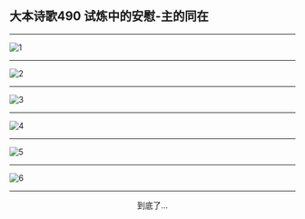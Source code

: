 
## 大本诗歌490 试炼中的安慰-主的同在
        
<div id="aplayer0"></div>

---

<img alt="1" data-original="/data/d0489/1.png">

---

<img alt="2" data-original="/data/d0489/2.png">

---

<img alt="3" data-original="/data/d0489/3.png">

---

<img alt="4" data-original="/data/d0489/4.png">

---

<img alt="5" data-original="/data/d0489/5.png">

---

<img alt="6" data-original="/data/d0489/6.png">

---

<p style="text-align: center">到底了...</p>

<script src="/js/dist-view.js"></script>

<script>
MAIN.id = 'd0489';
        
const ap0 = new APlayer({
    container: document.getElementById('aplayer0'),
    volume: 1,
    loop: 'none',
    preload: 'none',
    audio: [{
        name: '大本诗歌490.mp3',
        artist: '大本诗歌',
        url: 'https://res.wx.qq.com/voice/getvoice?mediaid=MzI0NTk3MDM5M18yMjQ3NDkzNjQ2',
        cover: '/favicon'
    }]
});
</script>

